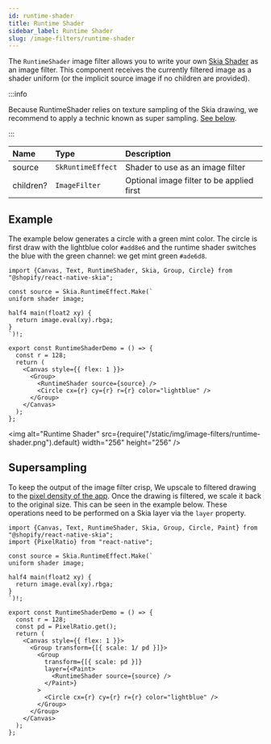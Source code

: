 ```yaml
---
id: runtime-shader
title: Runtime Shader
sidebar_label: Runtime Shader
slug: /image-filters/runtime-shader
---
```


The `RuntimeShader` image filter allows you to write your own [Skia Shader](/docs/shaders/overview) as an image filter.
This component receives the currently filtered image as a shader uniform (or the implicit source image if no children are provided).

:::info

Because RuntimeShader relies on texture sampling of the Skia drawing, we recommend to apply a technic known as super sampling. [See below](#supersampling).

:::


| Name      | Type              |  Description                     |
|:----------|:------------------|:---------------------------------|
| source    | `SkRuntimeEffect` | Shader to use as an image filter |
| children? | `ImageFilter`   | Optional image filter to be applied first |


## Example

The example below generates a circle with a green mint color.
The circle is first draw with the lightblue color `#add8e6` and the runtime shader switches the blue with the green channel: we get mint green `#ade6d8`.

```tsx twoslash
import {Canvas, Text, RuntimeShader, Skia, Group, Circle} from "@shopify/react-native-skia";

const source = Skia.RuntimeEffect.Make(`
uniform shader image;

half4 main(float2 xy) {
  return image.eval(xy).rbga;
}
`)!;

export const RuntimeShaderDemo = () => {
  const r = 128;
  return (
    <Canvas style={{ flex: 1 }}>
      <Group>
        <RuntimeShader source={source} />
        <Circle cx={r} cy={r} r={r} color="lightblue" />
      </Group>
    </Canvas>
  );
};
```

<img alt="Runtime Shader" src={require("/static/img/image-filters/runtime-shader.png").default} width="256" height="256" />

## Supersampling

To keep the output of the image filter crisp, We upscale to filtered drawing to the [pixel density of the app](https://reactnative.dev/docs/pixelratio). Once the drawing is filtered, we scale it back to the original size. This can be seen in the example below. These operations need to be performed on a Skia layer via the `layer` property.

```tsx twoslash
import {Canvas, Text, RuntimeShader, Skia, Group, Circle, Paint} from "@shopify/react-native-skia";
import {PixelRatio} from "react-native";

const source = Skia.RuntimeEffect.Make(`
uniform shader image;

half4 main(float2 xy) {
  return image.eval(xy).rbga;
}
`)!;

export const RuntimeShaderDemo = () => {
  const r = 128;
  const pd = PixelRatio.get();
  return (
    <Canvas style={{ flex: 1 }}>
      <Group transform={[{ scale: 1/ pd }]}>
        <Group
          transform={[{ scale: pd }]}
          layer={<Paint>
            <RuntimeShader source={source} />
          </Paint>}
        >
          <Circle cx={r} cy={r} r={r} color="lightblue" />
        </Group>
      </Group>
    </Canvas>
  );
};
```